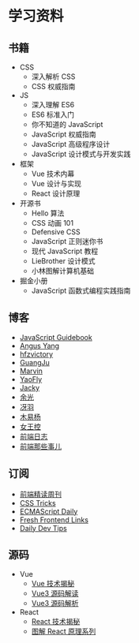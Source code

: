 # 学习资料

## 书籍

- CSS
  - 深入解析 CSS
  - CSS 权威指南
- JS
  - 深入理解 ES6
  - ES6 标准入门  
  - 你不知道的 JavaScript
  - JavaScript 权威指南
  - JavaScript 高级程序设计
  - JavaScript 设计模式与开发实践
- 框架
  - Vue 技术内幕
  - Vue 设计与实现
  - React 设计原理
- 开源书
  - Hello 算法
  - CSS 动画 101
  - Defensive CSS
  - JavaScript 正则迷你书
  - 现代 JavaScript 教程
  - LieBrother 设计模式
  - 小林图解计算机基础
- 掘金小册
  - JavaScript 函数式编程实践指南

## 博客

- [JavaScript Guidebook](https://tsejx.github.io/javascript-guidebook/)
- [Angus Yang](https://www.imyangyong.com/blog/categories/)
- [hfzvictory](http://file.jing999.cn/)
- [GuangJu](https://zguangju.github.io/)
- [Marvin](https://canyuegongzi.github.io/)
- [YaoFly](https://github.com/yaofly2012/note/issues)
- [Jacky](https://github.com/Jacky-Summer/personal-blog)
- [余光](https://webbj97.github.io/summary/blog/)
- [冴羽](https://github.com/mqyqingfeng/Blog)
- [木易杨](https://muyiy.cn/)
- [女王控](https://blog.towavephone.com/)
- [前端日志](https://mengsixing.github.io/)
- [前端那些事儿](https://jonny-wei.github.io/blog/)

## 订阅

- [前端精读周刊](https://github.com/ascoders/weekly)
- [CSS Tricks](https://css-tricks.com/)
- [ECMAScript Daily](https://ecmascript-daily.github.io/)
- [Fresh Frontend Links](https://frontender-ua.medium.com/)
- [Daily Dev Tips](https://daily-dev-tips.com/)

## 源码

- Vue
  - [Vue 技术揭秘](https://ustbhuangyi.github.io/vue-analysis/)
  - [Vue3 源码解读](https://wjchumble.github.io/explain-vue3/)
  - [Vue3 源码解析](https://diy4869.github.io/vue-next-analysis/)
- React
  - [React 技术揭秘](https://react.iamkasong.com/)
  - [图解 React 原理系列](https://7kms.github.io/react-illustration-series/)
